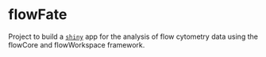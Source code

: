 # flowFate

Project to build a [`shiny`](https://shiny.rstudio.com/) app for the analysis of flow cytometry data using the flowCore and flowWorkspace framework.

